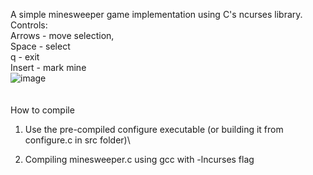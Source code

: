 A simple minesweeper game implementation using C's ncurses library.\
Controls:\
Arrows - move selection,\
Space - select\
q - exit\
Insert - mark mine\
![image](https://github.com/user-attachments/assets/734b5c4e-b2bb-4db2-91bc-da308bc3f6c5)\
\
\
How to compile

1. Use the pre-compiled configure executable (or building it from configure.c in src folder)\

2. Compiling minesweeper.c using gcc with -lncurses flag
